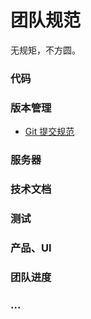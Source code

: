 # 团队规范

无规矩，不方圆。

### 代码

### 版本管理

- [Git 提交规范](./gitCommitNorms.md)

### 服务器

### 技术文档

### 测试

### 产品、UI

### 团队进度

### ...
